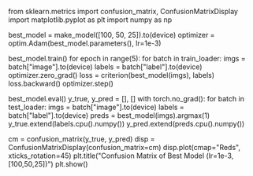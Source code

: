 from sklearn.metrics import confusion_matrix, ConfusionMatrixDisplay
import matplotlib.pyplot as plt
import numpy as np

best_model = make_model([100, 50, 25]).to(device)
optimizer = optim.Adam(best_model.parameters(), lr=1e-3)

best_model.train()
for epoch in range(5):
    for batch in train_loader:
        imgs = batch["image"].to(device)
        labels = batch["label"].to(device)
        optimizer.zero_grad()
        loss = criterion(best_model(imgs), labels)
        loss.backward()
        optimizer.step()

best_model.eval()
y_true, y_pred = [], []
with torch.no_grad():
    for batch in test_loader:
        imgs = batch["image"].to(device)
        labels = batch["label"].to(device)
        preds = best_model(imgs).argmax(1)
        y_true.extend(labels.cpu().numpy())
        y_pred.extend(preds.cpu().numpy())

cm = confusion_matrix(y_true, y_pred)
disp = ConfusionMatrixDisplay(confusion_matrix=cm)
disp.plot(cmap="Reds", xticks_rotation=45)
plt.title("Confusion Matrix of Best Model (lr=1e-3, [100,50,25])")
plt.show()
